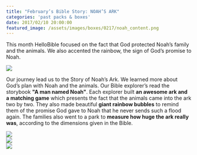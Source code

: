 ```yaml
---
title: "February’s Bible Story: NOAH’S ARK"
categories: 'past packs & boxes'
date: 2017/02/10 20:00:00
featured_image: /assets/images/boxes/0217/noah_content.png
---
```


This month HelloBible focused on the fact that God protected Noah’s family and the animals. We also accented the rainbow, the sign of God’s promise to Noah.

<!-- more -->
<img src="/assets/images/boxes/0217/noah_content.png"/>

Our journey lead us to the Story of Noah’s Ark. We learned more about God’s plan with Noah and the animals. Our Bible explorer’s read the storybook <b>"A man named Noah"</b>. Each explorer built <b>an awesome ark and a matching game</b> which presents the fact that the animals came into the ark two by two. They also made beautiful <b>giant rainbow bubbles</b> to remind them of the promise God gave to Noah that he never sends such a flood again. The families also went to a park to <b>measure how huge the ark really was</b>, according to the dimensions given in the Bible.

<div class="row">
  <div class="col-xs-6 col-md-4">
  	<img src="/assets/images/boxes/0217/stopmotion.gif"/>
  </div>
  <div class="col-xs-6 col-md-4">
  	<img src="/assets/images/boxes/0217/DSC07713.jpg"/>
  </div>
  <div class="col-xs-6 col-md-4">
  	<img src="/assets/images/boxes/0217/DSC08662.jpg"/>
  </div>
</div>
